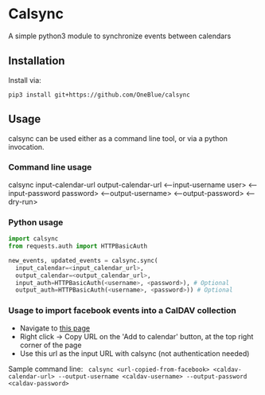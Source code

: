 # Calsync

A simple python3 module to synchronize events between calendars

## Installation

Install via:

```
pip3 install git+https://github.com/OneBlue/calsync
```

## Usage

calsync can be used either as a command line tool, or via a python invocation.

### Command line usage

calsync input-calendar-url output-calendar-url <--input-username user> <--input-password password> <--output-username> <--output-password> <--dry-run>


### Python usage

```python
import calsync
from requests.auth import HTTPBasicAuth

new_events, updated_events = calsync.sync(
  input_calendar=<input_calendar_url>,
  output_calendar=<output_calendar_url>,
  input_auth=HTTPBasicAuth(<username>, <password>), # Optional
  output_auth=HTTPBasicAuth(<username>, <password>)) # Optional
```

### Usage to import facebook events into a CalDAV collection

* Navigate to [this page](https://www.facebook.com/events/calendar)
* Right click -> Copy URL on the 'Add to calendar' button, at the top right corner of the page
* Use this url as the input URL with calsync (not authentication needed)

Sample command line: ` calsync <url-copied-from-facebook> <caldav-calendar-url> --output-username <caldav-username> --output-password <caldav-password>`


